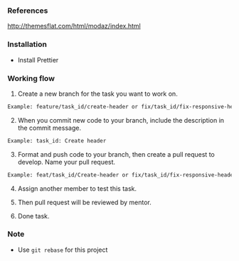### References

http://themesflat.com/html/modaz/index.html

### Installation

- Install Prettier

### Working flow

1. Create a new branch for the task you want to work on.

```bash
Example: feature/task_id/create-header or fix/task_id/fix-responsive-header.
```

2. When you commit new code to your branch, include the description in the commit message.

```bash
Example: task_id: Create header
```

3. Format and push code to your branch, then create a pull request to develop. Name your pull request.

```bash
Example: feat/task_id/Create-header or fix/task_id/fix-responsive-header
```

4. Assign another member to test this task.

5. Then pull request will be reviewed by mentor.

6. Done task.

### Note

- Use `git rebase` for this project

